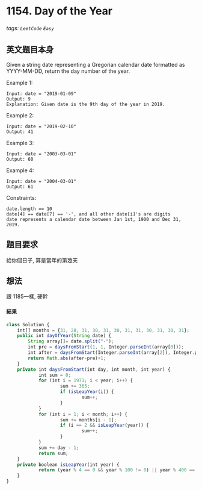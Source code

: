 # 1154. Day of the Year
###### tags: `LeetCode` `Easy`

## 英文題目本身
Given a string date representing a Gregorian calendar date formatted as YYYY-MM-DD, return the day number of the year.

Example 1:
```
Input: date = "2019-01-09"
Output: 9
Explanation: Given date is the 9th day of the year in 2019.
```
Example 2:
```
Input: date = "2019-02-10"
Output: 41
```
Example 3:
```
Input: date = "2003-03-01"
Output: 60
```
Example 4:
```
Input: date = "2004-03-01"
Output: 61
```

Constraints:
```
date.length == 10
date[4] == date[7] == '-', and all other date[i]'s are digits
date represents a calendar date between Jan 1st, 1900 and Dec 31, 2019.
```
## 題目要求
給你個日子, 算是當年的第幾天
## 想法
跟 1185一樣, 硬幹
#### 結果
```javascript
class Solution {
    int[] months = {31, 28, 31, 30, 31, 30, 31, 31, 30, 31, 30, 31};
    public int dayOfYear(String date) {
        String array[]= date.split("-");
        int pre = daysFromStart(1, 1, Integer.parseInt(array[0]));
        int after = daysFromStart(Integer.parseInt(array[2]), Integer.parseInt(array[1]), Integer.parseInt(array[0]));
        return Math.abs(after-pre)+1;
    }
    private int daysFromStart(int day, int month, int year) {
            int sum = 0;
            for (int i = 1971; i < year; i++) {
                    sum += 365;
                    if (isLeapYear(i)) {
                            sum++;
                    }
            }
            for (int i = 1; i < month; i++) {
                    sum += months[i - 1];
                    if (i == 2 && isLeapYear(year)) {
                            sum++;
                    }
            }
            sum += day - 1;
            return sum;
    }
    private boolean isLeapYear(int year) {
            return (year % 4 == 0 && year % 100 != 0) || year % 400 == 0;
    }
}
```
